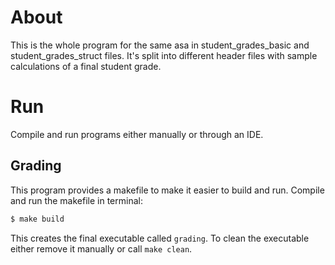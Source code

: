 # About

This is the whole program for the same asa in student_grades_basic and student_grades_struct files. It's split into different header files with sample calculations of a final student grade.

# Run

Compile and run programs either manually or through an IDE.

## Grading

This program provides a makefile to make it easier to build and run. Compile and run the makefile in terminal:

```sh
$ make build
```

This creates the final executable called `grading`. To clean the executable either remove it manually or call `make clean`.
